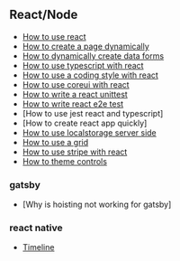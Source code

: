 ## React/Node

- [How to use react](https://reactjs.org/)
- [How to create a page dynamically](https://github.com/frontend-collective/react-sortable-tree#browser-compatibility)
- [How to dynamically create data forms](https://jsonforms.io/)
- [How to use typescript with react](https://www.typescriptlang.org/docs/handbook/react-&-webpack.html)
- [How to use a coding style with react](https://github.com/airbnb/javascript)
- [How to use coreui with react](https://github.com/coreui/coreui-free-react-admin-template)
- [How to write a react unittest](https://basarat.gitbooks.io/typescript/docs/testing/jest.html)
- [How to write react e2e test](https://basarat.gitbooks.io/typescript/docs/testing/cypress.html)
- [How to use jest react and typescript]
- [How to create react app quickly]
- [How to use localstorage server side](https://www.npmjs.com/package/node-persist)
- [How to use a grid](https://www.ag-grid.com/react-getting-started/)
- [How to use stripe with react](https://github.com/stripe/react-stripe-elements#demo)
- [How to theme controls](https://codeburst.io/theming-react-components-e0be23465946)

### gatsby

- [Why is hoisting not working for gatsby]

### react native

- [Timeline](https://github.com/thegamenicorus/react-native-timeline-listview)



